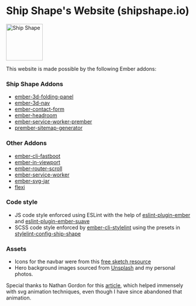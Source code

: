 # Ship Shape's Website (shipshape.io)
<a href="https://shipshape.io/"><img src="http://i.imgur.com/DWHQjA5.png" alt="Ship Shape" width="100" height="100"/></a>

This website is made possible by the following Ember addons:

### Ship Shape Addons

- [ember-3d-folding-panel](https://github.com/shipshapecode/ember-3d-folding-panel)
- [ember-3d-nav](https://github.com/shipshapecode/ember-3d-nav)
- [ember-contact-form](https://github.com/shipshapecode/ember-contact-form)
- [ember-headroom](https://github.com/shipshapecode/ember-headroom)
- [ember-service-worker-prember](https://github.com/shipshapecode/ember-service-worker-prember)
- [prember-sitemap-generator](https://github.com/shipshapecode/prember-sitemap-generator)

### Other Addons

- [ember-cli-fastboot](https://github.com/ember-fastboot/ember-cli-fastboot)
- [ember-in-viewport](https://github.com/DockYard/ember-in-viewport)
- [ember-router-scroll](https://github.com/dollarshaveclub/ember-router-scroll)
- [ember-service-worker](https://github.com/DockYard/ember-service-worker)
- [ember-svg-jar](https://github.com/ivanvotti/ember-svg-jar)
- [flexi](https://github.com/runspired/flexi)

### Code style
- JS code style enforced using ESLint with the help of [eslint-plugin-ember](https://github.com/ember-cli/eslint-plugin-ember) and [eslint-plugin-ember-suave](https://github.com/DockYard/eslint-plugin-ember-suave)
- SCSS code style enforced by [ember-cli-stylelint](https://github.com/billybonks/ember-cli-stylelint) using the presets in [stylelint-config-ship-shape](https://github.com/shipshapecode/stylelint-config-ship-shape)

### Assets
- Icons for the navbar were from this [free sketch resource](https://www.sketchappsources.com/free-source/1292-smashicons-200-webby-icons-sketch-freebie-resource.html)
- Hero background images sourced from [Unsplash](https://unsplash.com/) and my personal photos.


Special thanks to Nathan Gordon for this [article](https://medium.com/@gordonnl/stylised-line-animations-ded23320ffe5#.ow4kgdbks), which helped immensely with svg animation techniques, even though I have since abandoned that animation.
